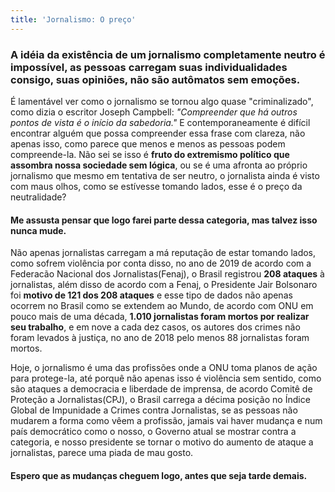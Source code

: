 ```yaml
---
title: 'Jornalismo: O preço'
---
```


### A idéia da existência de um jornalismo completamente neutro é impossível, as pessoas carregam suas individualidades consigo, suas opiniões, não são autômatos sem emoções.

É lamentável ver como o jornalismo se tornou algo quase "criminalizado", como dizia o escritor Joseph Campbell: _"Compreender que há outros pontos de vista é o início da sabedoria."_ E contemporaneamente é difícil encontrar alguém que possa compreender essa frase com clareza, não apenas isso, como parece que menos e menos as pessoas podem compreende-la. Não sei se isso é **fruto do extremismo político que assombra nossa sociedade sem lógica**, ou se é uma afronta ao próprio jornalismo que mesmo em tentativa de ser neutro, o jornalista ainda é visto com maus olhos, como se estívesse tomando lados, esse é o preço da neutralidade?

#### Me assusta pensar que logo farei parte dessa categoria, mas talvez isso nunca mude.

Não apenas jornalistas carregam a má reputação de estar tomando lados, como sofrem violência por conta disso, no ano de 2019 de acordo com a Federacão Nacional dos Jornalistas(Fenaj), o Brasil registrou **208 ataques** à jornalistas, além disso de acordo com a Fenaj, o Presidente Jair Bolsonaro foi **motivo de 121  dos 208 ataques** e esse tipo de dados não apenas ocorrem no Brasil como se extendem ao Mundo, de acordo com ONU em pouco mais de uma década, **1.010  jornalistas foram mortos por realizar seu trabalho**, e em nove a cada dez casos, os autores dos crimes não foram levados à justiça, no ano de 2018 pelo menos 88 jornalistas foram mortos.

Hoje, o jornalismo é uma das profissões onde a ONU toma planos de ação para protege-la, até porquê não apenas isso é violência sem sentido, como são ataques a democracia e liberdade de imprensa, de acordo Comitê de Proteção a Jornalistas(CPJ), o Brasil carrega a décima posição no Índice Global de Impunidade a Crimes contra Jornalistas, se as pessoas não mudarem a forma como vêem a profissão, jamais vai haver mudança e num país democrático como o nosso, o Governo atual se mostrar contra a categoria, e nosso presidente se tornar o motivo do aumento de ataque a jornalistas, parece uma piada de mau gosto.

#### Espero que as mudanças cheguem logo, antes que seja tarde demais.
